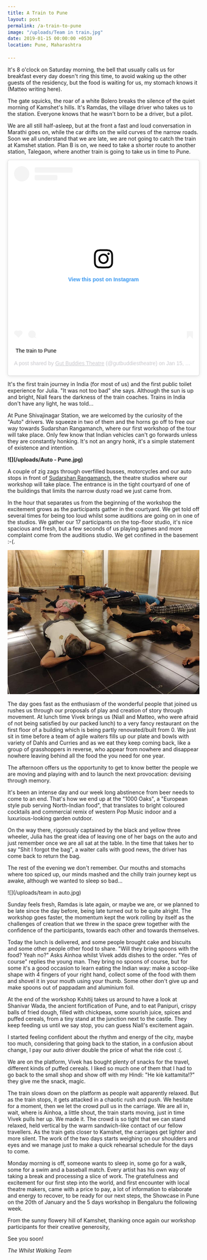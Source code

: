 ```yaml
---
title: A Train to Pune
layout: post
permalink: /a-train-to-pune
image: "/uploads/Team in train.jpg"
date: 2019-01-15 00:00:00 +0530
location: Pune, Maharashtra

---
```

It's 8 o'clock on Saturday morning, the bell that usually calls us for breakfast every day doesn't ring this time, to avoid waking up the other guests of the residency, but the food is waiting for us, my stomach knows it (Matteo writing here).

The gate squicks, the roar of a white Bolero breaks the silence of the quiet morning of Kamshet's hills. It's Ramdas, the village driver who takes us to the station. Everyone knows that he wasn't born to be a driver, but a pilot.

We are all still half-asleep, but at the front a fast and loud conversation in Marathi goes on, while the car drifts on the wild curves of the narrow roads. Soon we all understand that we are late, we are not going to catch the train at Kamshet station. Plan B is on, we need to take a shorter route to another station, Talegaon, where another train is going to take us in time to Pune.

<blockquote class="instagram-media" data-instgrm-captioned data-instgrm-permalink="https://www.instagram.com/p/BspVOC5n9C7/?utm_source=ig_embed&amp;utm_medium=loading" data-instgrm-version="12" style=" background:#FFF; border:0; border-radius:3px; box-shadow:0 0 1px 0 rgba(0,0,0,0.5),0 1px 10px 0 rgba(0,0,0,0.15); margin: 1px; max-width:540px; min-width:326px; padding:0; width:99.375%; width:-webkit-calc(100% - 2px); width:calc(100% - 2px);"><div style="padding:16px;"> <a href="https://www.instagram.com/p/BspVOC5n9C7/?utm_source=ig_embed&amp;utm_medium=loading" style=" background:#FFFFFF; line-height:0; padding:0 0; text-align:center; text-decoration:none; width:100%;" target="_blank"> <div style=" display: flex; flex-direction: row; align-items: center;"> <div style="background-color: #F4F4F4; border-radius: 50%; flex-grow: 0; height: 40px; margin-right: 14px; width: 40px;"></div> <div style="display: flex; flex-direction: column; flex-grow: 1; justify-content: center;"> <div style=" background-color: #F4F4F4; border-radius: 4px; flex-grow: 0; height: 14px; margin-bottom: 6px; width: 100px;"></div> <div style=" background-color: #F4F4F4; border-radius: 4px; flex-grow: 0; height: 14px; width: 60px;"></div></div></div><div style="padding: 19% 0;"></div><div style="display:block; height:50px; margin:0 auto 12px; width:50px;"><svg width="50px" height="50px" viewBox="0 0 60 60" version="1.1" xmlns="https://www.w3.org/2000/svg" xmlns:xlink="https://www.w3.org/1999/xlink"><g stroke="none" stroke-width="1" fill="none" fill-rule="evenodd"><g transform="translate(-511.000000, -20.000000)" fill="#000000"><g><path d="M556.869,30.41 C554.814,30.41 553.148,32.076 553.148,34.131 C553.148,36.186 554.814,37.852 556.869,37.852 C558.924,37.852 560.59,36.186 560.59,34.131 C560.59,32.076 558.924,30.41 556.869,30.41 M541,60.657 C535.114,60.657 530.342,55.887 530.342,50 C530.342,44.114 535.114,39.342 541,39.342 C546.887,39.342 551.658,44.114 551.658,50 C551.658,55.887 546.887,60.657 541,60.657 M541,33.886 C532.1,33.886 524.886,41.1 524.886,50 C524.886,58.899 532.1,66.113 541,66.113 C549.9,66.113 557.115,58.899 557.115,50 C557.115,41.1 549.9,33.886 541,33.886 M565.378,62.101 C565.244,65.022 564.756,66.606 564.346,67.663 C563.803,69.06 563.154,70.057 562.106,71.106 C561.058,72.155 560.06,72.803 558.662,73.347 C557.607,73.757 556.021,74.244 553.102,74.378 C549.944,74.521 548.997,74.552 541,74.552 C533.003,74.552 532.056,74.521 528.898,74.378 C525.979,74.244 524.393,73.757 523.338,73.347 C521.94,72.803 520.942,72.155 519.894,71.106 C518.846,70.057 518.197,69.06 517.654,67.663 C517.244,66.606 516.755,65.022 516.623,62.101 C516.479,58.943 516.448,57.996 516.448,50 C516.448,42.003 516.479,41.056 516.623,37.899 C516.755,34.978 517.244,33.391 517.654,32.338 C518.197,30.938 518.846,29.942 519.894,28.894 C520.942,27.846 521.94,27.196 523.338,26.654 C524.393,26.244 525.979,25.756 528.898,25.623 C532.057,25.479 533.004,25.448 541,25.448 C548.997,25.448 549.943,25.479 553.102,25.623 C556.021,25.756 557.607,26.244 558.662,26.654 C560.06,27.196 561.058,27.846 562.106,28.894 C563.154,29.942 563.803,30.938 564.346,32.338 C564.756,33.391 565.244,34.978 565.378,37.899 C565.522,41.056 565.552,42.003 565.552,50 C565.552,57.996 565.522,58.943 565.378,62.101 M570.82,37.631 C570.674,34.438 570.167,32.258 569.425,30.349 C568.659,28.377 567.633,26.702 565.965,25.035 C564.297,23.368 562.623,22.342 560.652,21.575 C558.743,20.834 556.562,20.326 553.369,20.18 C550.169,20.033 549.148,20 541,20 C532.853,20 531.831,20.033 528.631,20.18 C525.438,20.326 523.257,20.834 521.349,21.575 C519.376,22.342 517.703,23.368 516.035,25.035 C514.368,26.702 513.342,28.377 512.574,30.349 C511.834,32.258 511.326,34.438 511.181,37.631 C511.035,40.831 511,41.851 511,50 C511,58.147 511.035,59.17 511.181,62.369 C511.326,65.562 511.834,67.743 512.574,69.651 C513.342,71.625 514.368,73.296 516.035,74.965 C517.703,76.634 519.376,77.658 521.349,78.425 C523.257,79.167 525.438,79.673 528.631,79.82 C531.831,79.965 532.853,80.001 541,80.001 C549.148,80.001 550.169,79.965 553.369,79.82 C556.562,79.673 558.743,79.167 560.652,78.425 C562.623,77.658 564.297,76.634 565.965,74.965 C567.633,73.296 568.659,71.625 569.425,69.651 C570.167,67.743 570.674,65.562 570.82,62.369 C570.966,59.17 571,58.147 571,50 C571,41.851 570.966,40.831 570.82,37.631"></path></g></g></g></svg></div><div style="padding-top: 8px;"> <div style=" color:#3897f0; font-family:Arial,sans-serif; font-size:14px; font-style:normal; font-weight:550; line-height:18px;"> View this post on Instagram</div></div><div style="padding: 12.5% 0;"></div> <div style="display: flex; flex-direction: row; margin-bottom: 14px; align-items: center;"><div> <div style="background-color: #F4F4F4; border-radius: 50%; height: 12.5px; width: 12.5px; transform: translateX(0px) translateY(7px);"></div> <div style="background-color: #F4F4F4; height: 12.5px; transform: rotate(-45deg) translateX(3px) translateY(1px); width: 12.5px; flex-grow: 0; margin-right: 14px; margin-left: 2px;"></div> <div style="background-color: #F4F4F4; border-radius: 50%; height: 12.5px; width: 12.5px; transform: translateX(9px) translateY(-18px);"></div></div><div style="margin-left: 8px;"> <div style=" background-color: #F4F4F4; border-radius: 50%; flex-grow: 0; height: 20px; width: 20px;"></div> <div style=" width: 0; height: 0; border-top: 2px solid transparent; border-left: 6px solid #f4f4f4; border-bottom: 2px solid transparent; transform: translateX(16px) translateY(-4px) rotate(30deg)"></div></div><div style="margin-left: auto;"> <div style=" width: 0px; border-top: 8px solid #F4F4F4; border-right: 8px solid transparent; transform: translateY(16px);"></div> <div style=" background-color: #F4F4F4; flex-grow: 0; height: 12px; width: 16px; transform: translateY(-4px);"></div> <div style=" width: 0; height: 0; border-top: 8px solid #F4F4F4; border-left: 8px solid transparent; transform: translateY(-4px) translateX(8px);"></div></div></div></a> <p style=" margin:8px 0 0 0; padding:0 4px;"> <a href="https://www.instagram.com/p/BspVOC5n9C7/?utm_source=ig_embed&amp;utm_medium=loading" style=" color:#000; font-family:Arial,sans-serif; font-size:14px; font-style:normal; font-weight:normal; line-height:17px; text-decoration:none; word-wrap:break-word;" target="_blank">The train to Pune</a></p> <p style=" color:#c9c8cd; font-family:Arial,sans-serif; font-size:14px; line-height:17px; margin-bottom:0; margin-top:8px; overflow:hidden; padding:8px 0 7px; text-align:center; text-overflow:ellipsis; white-space:nowrap;">A post shared by <a href="https://www.instagram.com/gutbuddiestheatre/?utm_source=ig_embed&amp;utm_medium=loading" style=" color:#c9c8cd; font-family:Arial,sans-serif; font-size:14px; font-style:normal; font-weight:normal; line-height:17px;" target="_blank"> Gut Buddies Theatre</a> (@gutbuddiestheatre) on <time style=" font-family:Arial,sans-serif; font-size:14px; line-height:17px;" datetime="2019-01-15T08:36:15+00:00">Jan 15, 2019 at 12:36am PST</time></p></div></blockquote> <script async src="//www.instagram.com/embed.js"></script>

It's the first train journey in India (for most of us) and the first public toilet experience for Julia. "It was not too bad" she says. Although the sun is up and bright, Niall fears the darkness of the train coaches. Trains in India don't have any light, he was told...

At Pune Shivajinagar Station, we are welcomed by the curiosity of the "Auto" drivers. We squeeze in two of them and the horns go off to free our way towards Sudarshan Rangamanch, where our first workshop of the tour will take place. Only few know that Indian vehicles can't go forwards unless they are constantly honking. It's not an angry honk, it's a simple statement of existence and intention.

**![](/uploads/Auto - Pune.jpg)**

A couple of zig zags through overfilled busses, motorcycles and our auto stops in front of [Sudarshan Rangamanch](https://www.facebook.com/MCCsudarshan/), the theatre studios where our workshop will take place. The entrance is in the tight courtyard of one of the buildings that limits the narrow dusty road we just came from.

In the hour that separates us from the beginning of the workshop the excitement grows as the participants gather in the courtyard. We get told off several times for being too loud whilst some auditions are going on in one of the studios. We gather our 17 participants on the top-floor studio, it's nice spacious and fresh, but a few seconds of us playing games and more complaint come from the auditions studio. We get confined in the basement :-(.

**![](/uploads/49762972_2308583649398167_6895240221844045824_n.jpg)**

The day goes fast as the enthusiasm of the wonderful people that joined us rushes us through our proposals of play and creation of story through movement. At lunch time Vivek brings us (Niall and Matteo, who were afraid of not being satisfied by our packed lunch) to a very fancy restaurant on the first floor of a building which is being partly renovated/built from 0. We just sit in time before a team of agile waiters fills up our plate and bowls with variety of Dahls and Curries and as we eat they keep coming back, like a group of grasshoppers in reverse, who appear from nowhere and disappear nowhere leaving behind all the food the you need for one year.

The afternoon offers us the opportunity to get to know better the people we are moving and playing with and to launch the next provocation: devising through memory.

It's been an intense day and our week long abstinence from beer needs to come to an end. That's how we end up at the "1000 Oaks", a "European style pub serving North-Indian food", that translates to bright coloured cocktails and commercial remix of western Pop Music indoor and a luxurious-looking garden outdoor.

On the way there, rigorously captained by the black and yellow three wheeler, Julia has the great idea of leaving one of her bags on the auto and just remember once we are all sat at the table. In the time that takes her to say "Shit I forgot the bag", a waiter calls with good news, the driver has come back to return the bag.

The rest of the evening we don't remember. Our mouths and stomachs where too spiced up, our minds mashed and the chilly train journey kept us awake, although we wanted to sleep so bad...

![](/uploads/team in auto.jpg)

Sunday feels fresh, Ramdas is late again, or maybe we are, or we planned to be late since the day before, being late turned out to be quite alright. The workshop goes faster, the momentum kept the work rolling by itself as the challenges of creation that we threw in the space grew together with the confidence of the participants, towards each other and towards themselves.

Today the lunch is delivered, and some people brought cake and biscuits and some other people other food to share. "Will they bring spoons with the food? Yeah no?" Asks Ainhoa whilst Vivek adds dishes to the order. "Yes of course" replies the young man. They bring no spoons of course, but for some it's a good occasion to learn eating the Indian way: make a scoop-like shape with 4 fingers of your right hand, collect some of the food with them and shovel it in your mouth using your thumb. Some other don't give up and make spoons out of pappadam and aluminium foil.

At the end of the workshop Kshitij takes us around to have a look at Shanivar Wada, the ancient fortification of Pune, and to eat Panipuri, crispy balls of fried dough, filled with chickpeas, some sourish juice, spices and puffed cereals, from a tiny stand at the junction next to the castle. They keep feeding us until we say stop, you can guess Niall's excitement again.

I started feeling confident about the rhythm and energy of the city, maybe too much, considering that going back to the station, in a confusion about change, I pay our auto driver double the price of what the ride cost :(.

We are on the platform, Vivek has bought plenty of snacks for the travel, different kinds of puffed cereals. I liked so much one of them that I had to go back to the small shop and show off with my Hindi: "He kiè kattamita!?" they give me the snack, magic.

The train slows down on the platform as people wait apparently relaxed. But as the train stops, it gets attacked in a chaotic rush and push. We hesitate for a moment, then we let the crowd pull us in the carriage. We are all in, wait, where is Ainhoa, a little shout, the train starts moving, just in time Vivek pulls her up. We made it. The crowd is so tight that we can stand relaxed, held vertical by the warm sandwich-like contact of our fellow travellers. As the train gets closer to Kamshet, the carriages get lighter and more silent. The work of the two days starts weighing on our shoulders and eyes and we manage just to make a quick rehearsal schedule for the days to come.

Monday morning is off, someone wants to sleep in, some go for a walk, some for a swim and a baseball match. Every artist has his own way of taking a break and processing a slice of work. The gratefulness and excitement for our first step into the world, and first encounter with local theatre makers, came with a price to pay, a lot of information to elaborate and energy to recover, to be ready for our next steps, the Showcase in Pune on the 20th of January and the 5 days workshop in Bengaluru the following week.

From the sunny flowery hill of Kamshet, thanking once again our workshop participants for their creative generosity,

See you soon!

_The Whilst Walking Team_
